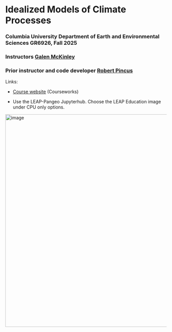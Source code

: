 # Idealized Models of Climate Processes
### Columbia University Department of Earth and Environmental Sciences GR6926, Fall 2025
### Instructors [Galen McKinley](https://mckinley.ldeo.columbia.edu) 
### Prior instructor and code developer [Robert Pincus](https://crew.ldeo.columbia.edu)

Links: 
- [Course website](https://courseworks2.columbia.edu/courses/167024) (Courseworks)
  
- Use the LEAP-Pangeo Jupyterhub. Choose the LEAP Education image under CPU only options.
  
<img width="661" alt="image" src="https://user-images.githubusercontent.com/14314623/214891293-1ef2c28d-9d32-4aee-b2ae-984ab0bd3abe.png">

